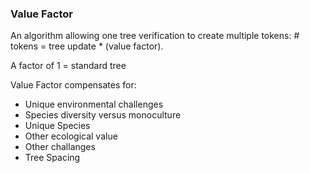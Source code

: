 ### Value Factor
An algorithm allowing one tree verification to create multiple tokens: # tokens = tree update * (value factor).

A factor of 1 = standard tree

Value Factor compensates for:
  - Unique environmental challenges
  - Species diversity versus monoculture
  - Unique Species 
  - Other ecological value
  - Other challanges
  - Tree Spacing
